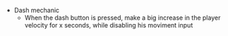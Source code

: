 - Dash mechanic
  - When the dash button is pressed, make a big increase in the player velocity for x seconds, while disabling his moviment input 
